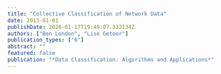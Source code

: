 ```yaml
---
title: "Collective Classification of Network Data"
date: 2013-01-01
publishDate: 2020-01-17T19:49:07.332134Z
authors: ["Ben London", "Lise Getoor"]
publication_types: ["6"]
abstract: ""
featured: false
publication: "*Data Classification: Algorithms and Applications*"
---
```


